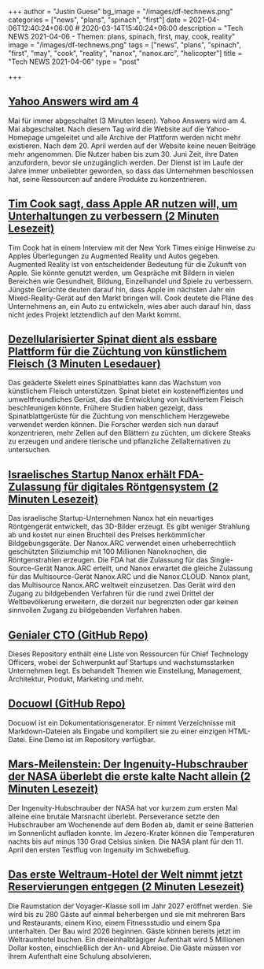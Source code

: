 +++
author = "Justin Guese"
bg_image = "/images/df-technews.png"
categories = ["news", "plans", "spinach", "first"]
date = 2021-04-06T12:40:24+06:00 # 2020-03-14T15:40:24+06:00
description = "Tech NEWS 2021-04-06 - Themen: plans, spinach, first, may, cook, reality"
image = "/images/df-technews.png"
tags = ["news", "plans", "spinach", "first", "may", "cook", "reality", "nanox", "nanox.arc", "helicopter"]
title = "Tech NEWS 2021-04-06"
type = "post"

+++

## [Yahoo Answers wird am 4](https://www.theverge.com/2021/4/5/22368488/yahoo-answers-shutdown-may-4-internet-era-over-rip)

 Mai für immer abgeschaltet (3 Minuten lesen). Yahoo Answers wird am 4. Mai abgeschaltet. Nach diesem Tag wird die Website auf die Yahoo-Homepage umgeleitet und alle Archive der Plattform werden nicht mehr existieren. Nach dem 20. April werden auf der Website keine neuen Beiträge mehr angenommen. Die Nutzer haben bis zum 30. Juni Zeit, ihre Daten anzufordern, bevor sie unzugänglich werden. Der Dienst ist im Laufe der Jahre immer unbeliebter geworden, so dass das Unternehmen beschlossen hat, seine Ressourcen auf andere Produkte zu konzentrieren.

## [Tim Cook sagt, dass Apple AR nutzen will, um Unterhaltungen zu verbessern (2 Minuten Lesezeit)](https://www.theverge.com/2021/4/5/22367715/tim-cook-augmented-reality-apple-car-hints-interview)

 Tim Cook hat in einem Interview mit der New York Times einige Hinweise zu Apples Überlegungen zu Augmented Reality und Autos gegeben. Augmented Reality ist von entscheidender Bedeutung für die Zukunft von Apple. Sie könnte genutzt werden, um Gespräche mit Bildern in vielen Bereichen wie Gesundheit, Bildung, Einzelhandel und Spiele zu verbessern. Jüngste Gerüchte deuten darauf hin, dass Apple im nächsten Jahr ein Mixed-Reality-Gerät auf den Markt bringen will. Cook deutete die Pläne des Unternehmens an, ein Auto zu entwickeln, wies aber auch darauf hin, dass nicht jedes Projekt letztendlich auf den Markt kommt.

## [Dezellularisierter Spinat dient als essbare Plattform für die Züchtung von künstlichem Fleisch (3 Minuten Lesedauer)](https://scitechdaily.com/decellularized-spinach-serves-as-an-edible-platform-for-growing-artificial-meat/)

 Das geäderte Skelett eines Spinatblattes kann das Wachstum von künstlichem Fleisch unterstützen. Spinat bietet ein kosteneffizientes und umweltfreundliches Gerüst, das die Entwicklung von kultiviertem Fleisch beschleunigen könnte. Frühere Studien haben gezeigt, dass Spinatblattgerüste für die Züchtung von menschlichem Herzgewebe verwendet werden können. Die Forscher werden sich nun darauf konzentrieren, mehr Zellen auf den Blättern zu züchten, um dickere Steaks zu erzeugen und andere tierische und pflanzliche Zellalternativen zu untersuchen.

## [Israelisches Startup Nanox erhält FDA-Zulassung für digitales Röntgensystem (2 Minuten Lesezeit)](https://www.haaretz.com/israel-news/business/.premium-israeli-startup-nanox-gets-fda-approval-for-digital-x-ray-system-1.9681718)

 Das israelische Startup-Unternehmen Nanox hat ein neuartiges Röntgengerät entwickelt, das 3D-Bilder erzeugt. Es gibt weniger Strahlung ab und kostet nur einen Bruchteil des Preises herkömmlicher Bildgebungsgeräte. Der Nanox.ARC verwendet einen urheberrechtlich geschützten Siliziumchip mit 100 Millionen Nanoknochen, die Röntgenstrahlen erzeugen. Die FDA hat die Zulassung für das Single-Source-Gerät Nanox.ARC erteilt, und Nanox erwartet die gleiche Zulassung für das Multisource-Gerät Nanox.ARC und die Nanox.CLOUD. Nanox plant, das Multisource Nanox.ARC weltweit einzusetzen. Das Gerät wird den Zugang zu bildgebenden Verfahren für die rund zwei Drittel der Weltbevölkerung erweitern, die derzeit nur begrenzten oder gar keinen sinnvollen Zugang zu bildgebenden Verfahren haben.

## [Genialer CTO (GitHub Repo)](https://github.com/kuchin/awesome-cto)

 Dieses Repository enthält eine Liste von Ressourcen für Chief Technology Officers, wobei der Schwerpunkt auf Startups und wachstumsstarken Unternehmen liegt. Es behandelt Themen wie Einstellung, Management, Architektur, Produkt, Marketing und mehr.

## [Docuowl (GitHub Repo)](https://github.com/docuowl/docuowl)

 Docuowl ist ein Dokumentationsgenerator. Er nimmt Verzeichnisse mit Markdown-Dateien als Eingabe und kompiliert sie zu einer einzigen HTML-Datei. Eine Demo ist im Repository verfügbar.

## [Mars-Meilenstein: Der Ingenuity-Hubschrauber der NASA überlebt die erste kalte Nacht allein (2 Minuten Lesezeit)](https://www.cnet.com/news/nasa-ingenuity-helicopter-survives-first-cold-night-alone-on-mars/)

 Der Ingenuity-Hubschrauber der NASA hat vor kurzem zum ersten Mal alleine eine brutale Marsnacht überlebt. Perseverance setzte den Hubschrauber am Wochenende auf dem Boden ab, damit er seine Batterien im Sonnenlicht aufladen konnte. Im Jezero-Krater können die Temperaturen nachts bis auf minus 130 Grad Celsius sinken. Die NASA plant für den 11. April den ersten Testflug von Ingenuity im Schwebeflug.

## [Das erste Weltraum-Hotel der Welt nimmt jetzt Reservierungen entgegen (2 Minuten Lesezeit)](https://imagine-fun.com/?p=421&utm_source=tldrnewsletter/1/01000178a6ac685f-39e748f7-b653-407e-b98b-b7703c96378e-000000/J1d-FZXJrJLYsTma9meOnz2ZyQoXSwZNAS4WILjn_t4=187)

 Die Raumstation der Voyager-Klasse soll im Jahr 2027 eröffnet werden. Sie wird bis zu 280 Gäste auf einmal beherbergen und sie mit mehreren Bars und Restaurants, einem Kino, einem Fitnessstudio und einem Spa unterhalten. Der Bau wird 2026 beginnen. Gäste können bereits jetzt im Weltraumhotel buchen. Ein dreieinhalbtägiger Aufenthalt wird 5 Millionen Dollar kosten, einschließlich der An- und Abreise. Die Gäste müssen vor ihrem Aufenthalt eine Schulung absolvieren.

